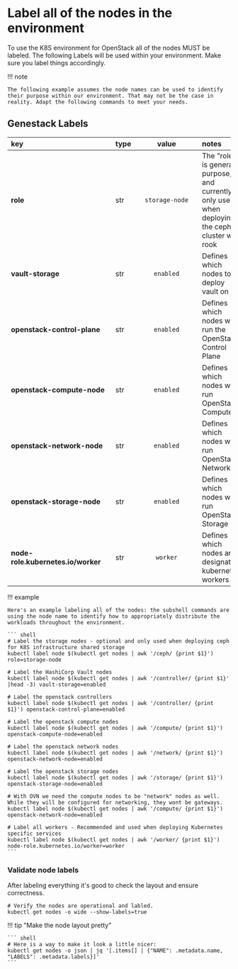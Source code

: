# Label all of the nodes in the environment

To use the K8S environment for OpenStack all of the nodes MUST be labeled. The following Labels will be used within your environment.
Make sure you label things accordingly.

!!! note

    The following example assumes the node names can be used to identify their purpose within our environment. That may not be the case in reality. Adapt the following commands to meet your needs.

## Genestack Labels

| <div style="width:220px">key</div> | type | <div style="width:128px">value</div>  | notes |
|:-----|--|:----------------:|:------|
| **role** | str | `storage-node` | The "role" is general purpose, and currently only used when deploying the ceph cluster with rook |
| **vault-storage** | str | `enabled` | Defines which nodes to deploy vault on |
| **openstack-control-plane** | str| `enabled` | Defines which nodes will run the OpenStack Control Plane |
| **openstack-compute-node** | str|`enabled` | Defines which nodes will run OpenStack Compute |
| **openstack-network-node** | str|`enabled` | Defines which nodes will run OpenStack Networking |
| **openstack-storage-node** | str|`enabled` | Defines which nodes will run OpenStack Storage |
| **node-role.kubernetes.io/worker** |str| `worker` | Defines which nodes are designated kubernetes workers |

!!! example

    Here's an example labeling all of the nodes: the subshell commands are using the node name to identify how to appropriately distribute the workloads throughout the environment.

    ``` shell
    # Label the storage nodes - optional and only used when deploying ceph for K8S infrastructure shared storage
    kubectl label node $(kubectl get nodes | awk '/ceph/ {print $1}') role=storage-node

    # Label the HashiCorp Vault nodes
    kubectl label node $(kubectl get nodes | awk '/controller/ {print $1}' |head -3) vault-storage=enabled

    # Label the openstack controllers
    kubectl label node $(kubectl get nodes | awk '/controller/ {print $1}') openstack-control-plane=enabled

    # Label the openstack compute nodes
    kubectl label node $(kubectl get nodes | awk '/compute/ {print $1}') openstack-compute-node=enabled

    # Label the openstack network nodes
    kubectl label node $(kubectl get nodes | awk '/network/ {print $1}') openstack-network-node=enabled

    # Label the openstack storage nodes
    kubectl label node $(kubectl get nodes | awk '/storage/ {print $1}') openstack-storage-node=enabled

    # With OVN we need the compute nodes to be "network" nodes as well. While they will be configured for networking, they wont be gateways.
    kubectl label node $(kubectl get nodes | awk '/compute/ {print $1}') openstack-network-node=enabled

    # Label all workers - Recommended and used when deploying Kubernetes specific services
    kubectl label node $(kubectl get nodes | awk '/worker/ {print $1}')  node-role.kubernetes.io/worker=worker
    ```

### Validate node labels

After labeling everything it's good to check the layout and ensure correctness.

``` shell
# Verify the nodes are operational and labled.
kubectl get nodes -o wide --show-labels=true
```

!!! tip "Make the node layout pretty"

    ``` shell
    # Here is a way to make it look a little nicer:
    kubectl get nodes -o json | jq '[.items[] | {"NAME": .metadata.name, "LABELS": .metadata.labels}]'
    ```

